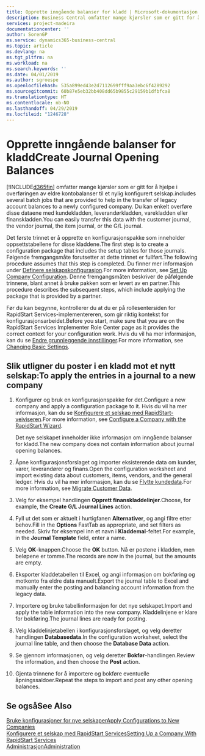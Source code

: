 ```yaml
---
title: Opprette inngående balanser for kladd | Microsoft-dokumentasjon
description: Business Central omfatter mange kjørsler som er gitt for å hjelpe i overføringen av eldre kontobalanser til et nylig konfigurert selskap. Du kan enkelt overføre disse dataene med kladdebokføringer.
services: project-madeira
documentationcenter: ''
author: SorenGP
ms.service: dynamics365-business-central
ms.topic: article
ms.devlang: na
ms.tgt_pltfrm: na
ms.workload: na
ms.search.keywords: ''
ms.date: 04/01/2019
ms.author: sgroespe
ms.openlocfilehash: 535a899ed43e2d7112699fff9aa3ebc6f4289292
ms.sourcegitcommit: 60b87e5eb32bb408dd65b9855c29159b1dfbfca8
ms.translationtype: HT
ms.contentlocale: nb-NO
ms.lasthandoff: 04/29/2019
ms.locfileid: "1246728"
---
```

# <a name="create-journal-opening-balances"></a><span data-ttu-id="740a3-104">Opprette inngående balanser for kladd</span><span class="sxs-lookup"><span data-stu-id="740a3-104">Create Journal Opening Balances</span></span>
[!INCLUDE[d365fin](includes/d365fin_md.md)] <span data-ttu-id="740a3-105">omfatter mange kjørsler som er gitt for å hjelpe i overføringen av eldre kontobalanser til et nylig konfigurert selskap.</span><span class="sxs-lookup"><span data-stu-id="740a3-105">includes several batch jobs that are provided to help in the transfer of legacy account balances to a newly configured company.</span></span> <span data-ttu-id="740a3-106">Du kan enkelt overføre disse dataene med kundekladden, leverandørkladden, varekladden eller finanskladden.</span><span class="sxs-lookup"><span data-stu-id="740a3-106">You can easily transfer this data with the customer journal, the vendor journal, the item journal, or the G/L journal.</span></span>

<span data-ttu-id="740a3-107">Det første trinnet er å opprette en konfigurasjonspakke som inneholder oppsettstabellene for disse kladdene.</span><span class="sxs-lookup"><span data-stu-id="740a3-107">The first step is to create a configuration package that includes the setup tables for those journals.</span></span> <span data-ttu-id="740a3-108">Følgende fremgangsmåte forutsetter at dette trinnet er fullført.</span><span class="sxs-lookup"><span data-stu-id="740a3-108">The following procedure assumes that this step is completed.</span></span> <span data-ttu-id="740a3-109">Du finner mer informasjon under [Definere selskapskonfigurasjon](admin-set-up-company-configuration.md).</span><span class="sxs-lookup"><span data-stu-id="740a3-109">For more information, see [Set Up Company Configuration](admin-set-up-company-configuration.md).</span></span> <span data-ttu-id="740a3-110">Denne fremgangsmåten beskriver de påfølgende trinnene, blant annet å bruke pakken som er levert av en partner.</span><span class="sxs-lookup"><span data-stu-id="740a3-110">This procedure describes the subsequent steps, which include applying the package that is provided by a partner.</span></span>  

<span data-ttu-id="740a3-111">Før du kan begynne, kontrollerer du at du er på rollesentersiden for RapidStart Services-implementereren, som gir riktig kontekst for konfigurasjonsarbeidet.</span><span class="sxs-lookup"><span data-stu-id="740a3-111">Before you start, make sure that you are on the RapidStart Services Implementer Role Center page as it provides the correct context for your configuration work.</span></span> <span data-ttu-id="740a3-112">Hvis du vil ha mer informasjon, kan du se [Endre grunnleggende innstillinger](ui-change-basic-settings.md).</span><span class="sxs-lookup"><span data-stu-id="740a3-112">For more information, see [Changing Basic Settings](ui-change-basic-settings.md).</span></span>

## <a name="to-apply-the-entries-in-a-journal-to-a-new-company"></a><span data-ttu-id="740a3-113">Slik utligner du poster i en kladd mot et nytt selskap:</span><span class="sxs-lookup"><span data-stu-id="740a3-113">To apply the entries in a journal to a new company</span></span>  
1. <span data-ttu-id="740a3-114">Konfigurer og bruk en konfigurasjonspakke for det.</span><span class="sxs-lookup"><span data-stu-id="740a3-114">Configure a new company and apply a configuration package to it.</span></span> <span data-ttu-id="740a3-115">Hvis du vil ha mer informasjon, kan du se [Konfigurere et selskap med RapidStart-veiviseren](admin-how-to-configure-a-company-with-the-rapidstart-wizard.md).</span><span class="sxs-lookup"><span data-stu-id="740a3-115">For more information, see [Configure a Company with the RapidStart Wizard](admin-how-to-configure-a-company-with-the-rapidstart-wizard.md).</span></span>  

    <span data-ttu-id="740a3-116">Det nye selskapet inneholder ikke informasjon om inngående balanser for kladd.</span><span class="sxs-lookup"><span data-stu-id="740a3-116">The new company does not contain information about journal opening balances.</span></span>  

2. <span data-ttu-id="740a3-117">Åpne konfigurasjonsforslaget og importer eksisterende data om kunder, varer, leverandører og finans.</span><span class="sxs-lookup"><span data-stu-id="740a3-117">Open the configuration worksheet and import existing data about customers, items, vendors, and the general ledger.</span></span> <span data-ttu-id="740a3-118">Hvis du vil ha mer informasjon, kan du se [Flytte kundedata](admin-migrate-customer-data.md).</span><span class="sxs-lookup"><span data-stu-id="740a3-118">For more information, see [Migrate Customer Data](admin-migrate-customer-data.md).</span></span>  
3. <span data-ttu-id="740a3-119">Velg for eksempel handlingen **Opprett finanskladdelinjer**.</span><span class="sxs-lookup"><span data-stu-id="740a3-119">Choose, for example, the **Create G/L Journal Lines** action.</span></span>  
4. <span data-ttu-id="740a3-120">Fyll ut det som er aktuelt i hurtigfanen **Alternativer**, og angi filtre etter behov.</span><span class="sxs-lookup"><span data-stu-id="740a3-120">Fill in the **Options** FastTab as appropriate, and set filters as needed.</span></span> <span data-ttu-id="740a3-121">Skriv for eksempel inn et navn i **Kladdemal**-feltet.</span><span class="sxs-lookup"><span data-stu-id="740a3-121">For example, in the **Journal Template** field, enter a name.</span></span>  
5. <span data-ttu-id="740a3-122">Velg **OK**-knappen.</span><span class="sxs-lookup"><span data-stu-id="740a3-122">Choose the **OK** button.</span></span> <span data-ttu-id="740a3-123">Nå er postene i kladden, men beløpene er tomme.</span><span class="sxs-lookup"><span data-stu-id="740a3-123">The records are now in the journal, but the amounts are empty.</span></span>  
6. <span data-ttu-id="740a3-124">Eksporter kladdetabellen til Excel, og angi informasjon om bokføring og motkonto fra eldre data manuelt.</span><span class="sxs-lookup"><span data-stu-id="740a3-124">Export the journal table to Excel and manually enter the posting and balancing account information from the legacy data.</span></span>
7. <span data-ttu-id="740a3-125">Importere og bruke tabellinformasjon for det nye selskapet.</span><span class="sxs-lookup"><span data-stu-id="740a3-125">Import and apply the table information into the new company.</span></span> <span data-ttu-id="740a3-126">Kladdelinjene er klare for bokføring.</span><span class="sxs-lookup"><span data-stu-id="740a3-126">The journal lines are ready for posting.</span></span>  
8. <span data-ttu-id="740a3-127">Velg kladdelinjetabellen i konfigurasjonsforslaget, og velg deretter handlingen **Databasedata**.</span><span class="sxs-lookup"><span data-stu-id="740a3-127">In the configuration worksheet, select the journal line table, and then choose the **Database Data** action.</span></span>  
9. <span data-ttu-id="740a3-128">Se gjennom informasjonen, og velg deretter **Bokfør**-handlingen.</span><span class="sxs-lookup"><span data-stu-id="740a3-128">Review the information, and then choose the **Post** action.</span></span>  
10. <span data-ttu-id="740a3-129">Gjenta trinnene for å importere og bokføre eventuelle åpningssaldoer.</span><span class="sxs-lookup"><span data-stu-id="740a3-129">Repeat the steps to import and post any other opening balances.</span></span>  

## <a name="see-also"></a><span data-ttu-id="740a3-130">Se også</span><span class="sxs-lookup"><span data-stu-id="740a3-130">See Also</span></span>  
[<span data-ttu-id="740a3-131">Bruke konfigurasjoner for nye selskaper</span><span class="sxs-lookup"><span data-stu-id="740a3-131">Apply Configurations to New Companies</span></span>](admin-apply-configuration-to-new-companies.md)  
[<span data-ttu-id="740a3-132">Konfigurere et selskap med RapidStart Services</span><span class="sxs-lookup"><span data-stu-id="740a3-132">Setting Up a Company With RapidStart Services</span></span>](admin-set-up-a-company-with-rapidstart.md)  
[<span data-ttu-id="740a3-133">Administrasjon</span><span class="sxs-lookup"><span data-stu-id="740a3-133">Administration</span></span>](admin-setup-and-administration.md)

